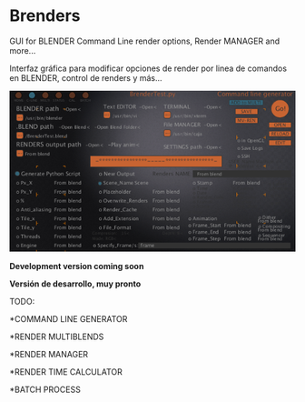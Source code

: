 # Brenders
GUI for BLENDER Command Line render options, Render MANAGER and more...

Interfaz gráfica para modificar opciones de render por linea de comandos en BLENDER, control de renders y más...

![CommandLineGenerator](https://github.com/eLeDeTe-LoDeTanda/Brenders/blob/master/BRENDERSv1.0dev_CommandLineGenerator.png)

**Development version coming soon**

**Versión de desarrollo, muy pronto**

TODO:

*COMMAND LINE GENERATOR

*RENDER MULTIBLENDS

*RENDER MANAGER

*RENDER TIME CALCULATOR

*BATCH PROCESS
